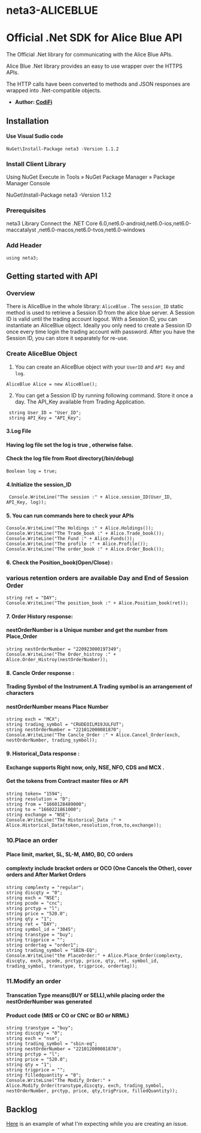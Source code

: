 # neta3-ALICEBLUE

# Official .Net SDK for Alice Blue API

The Official .Net library for communicating with the Alice Blue APIs.

Alice Blue .Net library provides an easy to use wrapper over the HTTPS APIs.

The HTTP calls have been converted to methods and JSON responses are wrapped into .Net-compatible objects.


* __Author: [CodiFi](https://github.com/jerokpradeep)__


## Installation
#### Use Visual Sudio code
```
NuGet\Install-Package neta3 -Version 1.1.2
```

### Install Client Library

Using NuGet
Execute in Tools » NuGet Package Manager » Package Manager Console

NuGet\Install-Package neta3 -Version 1.1.2

### Prerequisites
neta3 Library Connect the  .NET Core 6.0,net6.0-android,net6.0-ios,net6.0-maccatalyst ,net6.0-macos,net6.0-tvos,net6.0-windows

### Add Header

```base
using neta3;
```


## Getting started with API

### Overview
There is AliceBlue in the whole library: `AliceBlue` . The `session_ID` static method is used to retrieve a Session ID from the alice blue server. A Session ID is valid until the trading account logout.
With a Session ID, you can instantiate an AliceBlue object. Ideally you only need to create a Session ID once every time login the trading account with password. After you have the Session ID, you can store it
separately for re-use.

### Create AliceBlue Object
1. You can create an AliceBlue object with your `UserID` and `API Key` and `log`.
```
AliceBlue Alice = new AliceBlue();
```

2. You can get a Session ID by running following command. Store it once a day. The API_Key available from Trading Application.

```
 string User_ID = "User_ID";
 string API_Key = "API_Key";
 ```
#### 3.Log File
#### Having log file set the log is true , otherwise false.
#### Check the log file  from Root directory(/bin/debug)

```
Boolean log = true;
```
#### 4.Initialize the session_ID
```base
 Console.WriteLine("The session :" + Alice.session_ID(User_ID, API_Key, log));
 ```

#### 5. You can run commands here to check your APIs
```
Console.WriteLine("The Holdings :" + Alice.Holdings());
Console.WriteLine("The Trade_book :" + Alice.Trade_book());
Console.WriteLine("The Fund :" + Alice.Funds());
Console.WriteLine("The profile :" + Alice.Profile());
Console.WriteLine("The order_book :" + Alice.Order_Book());
```

#### 6. Check the  Position_book(Open/Close) :
### various retention orders are available Day and End of Session Order
```
string ret = "DAY";
Console.WriteLine("The position_book :" + Alice.Position_book(ret));
```
#### 7. Order History response:
#### nestOrderNumber is a Unique number and get the number from Place_Order
```commandline
string nestOrderNumber = "220923000197349";
Console.WriteLine("The Order_histroy :" + Alice.Order_Histroy(nestOrderNumber));
```

#### 8. Cancle Order response :
#### Trading Symbol of the Instrument.A Trading symbol is an arrangement of characters
#### nestOrderNumber means Place Number
```commandline
string exch = "MCX";
string trading_symbol = "CRUDEOILM19JULFUT";
string nestOrderNumber = "221012000081870";
Console.WriteLine("The Cancle_Order :" + Alice.Cancel_Order(exch, nestOrderNumber, trading_symbol));
```

#### 9. Historical_Data response :
#### Exchange supports Right now, only, NSE, NFO, CDS and MCX .
#### Get the tokens from Contract master files or API
```commandline
string token= "1594";
string resolution = "D";
string from = "1660128489000";
string to = "1660221861000";
string exchange = "NSE";
Console.WriteLine("The Historical_Data :" + Alice.Historical_Data(token,resolution,from,to,exchange));
```
### 10.Place an order
#### Place limit, market, SL, SL-M, AMO, BO, CO orders
#### complexty include bracket orders or OCO (One Cancels the Other), cover orders and After Market Orders

```base
string complexty = "regular";
string discqty = "0";
string exch = "NSE";
string pcode = "cnc";
string prctyp = "l";
string price = "520.0";
string qty = "1";
string ret = "DAY";
string symbol_id = "3045";
string transtype = "buy";
string trigprice = "";
string ordertag = "order1";            
string trading_symbol = "SBIN-EQ";
Console.WriteLine("the PlaceOrder:" + Alice.Place_Order(complexty, discqty, exch, pcode, prctyp, price, qty, ret, symbol_id, trading_symbol, transtype, trigprice, ordertag));
```
### 11.Modify an order
#### Transcation Type means(BUY or SELL),while placing order the nestOrderNumber was generated 
#### Product code (MIS or CO or CNC or BO or NRML)
```base
string transtype = "buy";
string discqty = "0";
string exch = "nse";
string trading_symbol = "sbin-eq";
string nestOrderNumber = "221012000081870";
string prctyp = "l";
string price = "520.0";
string qty = "1";
string trigprice = "";
string filledquantity = "0";
Console.WriteLine("The Modify_Order:" + Alice.Modify_Order(transtype,discqty, exch, trading_symbol, nestOrderNumber, prctyp, price, qty,trigPrice, filledQuantity));
```
## Backlog

[Here](https://github.com/jerokpradeep) is an example of what I'm expecting while you are creating an issue.

